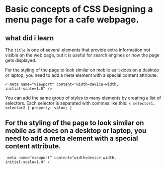 # Basic concepts of CSS Designing a menu page for a cafe webpage.
## what did i learn

The <code>title</code> is one of several elements that provide extra information not visible on the web page, but it is useful for search engines or how the page gets displayed.

For the styling of the page to look similar on mobile as it does on a desktop or laptop, you need to add a meta element with a special content attribute.

<code>< meta name="viewport" content="width=device-width, initial-scale=1.0" /></code>

You can add the same group of styles to many elements by creating a list of selectors. Each selector is separated with commas like this:
<code><
selector1, selector2 {
  property: value;
}
</code>

##  For the styling of the page to look similar on mobile as it does on a desktop or laptop, you need to add a meta element with a special content attribute.

<code> meta name="viewport" content="width=device-width, initial-scale=1.0" / </code>
